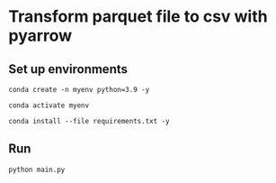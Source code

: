 # Transform parquet file to csv with pyarrow

## Set up environments
```
conda create -n myenv python=3.9 -y
```
```
conda activate myenv
```
```
conda install --file requirements.txt -y
```

## Run
```
python main.py
```